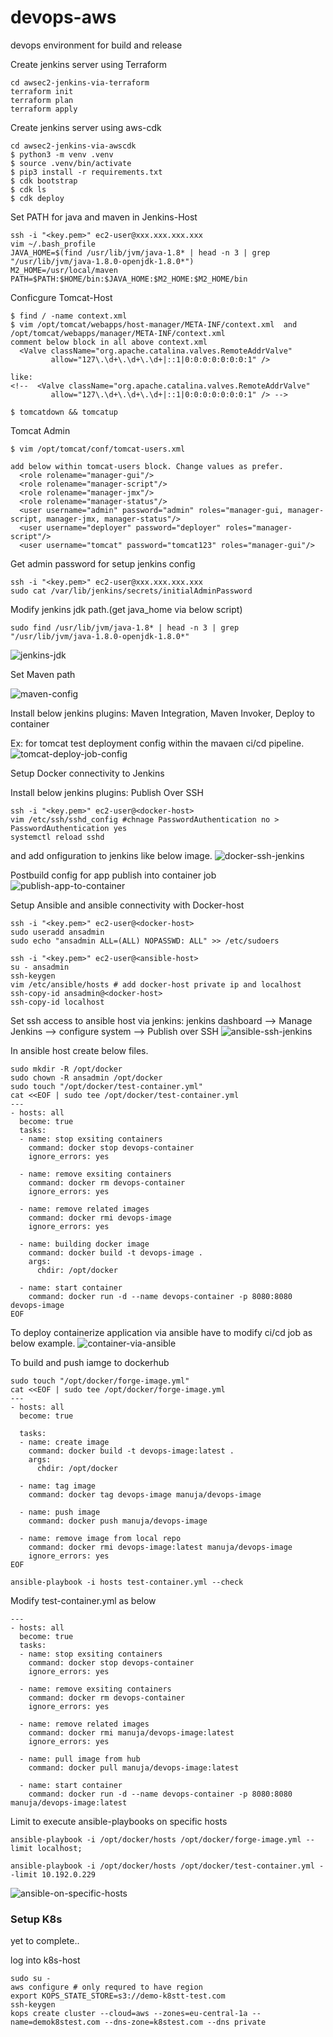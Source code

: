 # devops-aws
devops environment for build and release

Create jenkins server using Terraform
```
cd awsec2-jenkins-via-terraform
terraform init
terraform plan
terraform apply
```

Create jenkins server using aws-cdk
```
cd awsec2-jenkins-via-awscdk
$ python3 -m venv .venv
$ source .venv/bin/activate
$ pip3 install -r requirements.txt
$ cdk bootstrap
$ cdk ls
$ cdk deploy
```

Set PATH for java and maven in Jenkins-Host
```
ssh -i "<key.pem>" ec2-user@xxx.xxx.xxx.xxx
vim ~/.bash_profile
JAVA_HOME=$(find /usr/lib/jvm/java-1.8* | head -n 3 | grep "/usr/lib/jvm/java-1.8.0-openjdk-1.8.0*")
M2_HOME=/usr/local/maven
PATH=$PATH:$HOME/bin:$JAVA_HOME:$M2_HOME:$M2_HOME/bin
```

Conficgure Tomcat-Host
```
$ find / -name context.xml
$ vim /opt/tomcat/webapps/host-manager/META-INF/context.xml  and /opt/tomcat/webapps/manager/META-INF/context.xml
comment below block in all above context.xml
  <Valve className="org.apache.catalina.valves.RemoteAddrValve"
         allow="127\.\d+\.\d+\.\d+|::1|0:0:0:0:0:0:0:1" />

like:
<!--  <Valve className="org.apache.catalina.valves.RemoteAddrValve"
         allow="127\.\d+\.\d+\.\d+|::1|0:0:0:0:0:0:0:1" /> -->

$ tomcatdown && tomcatup
```

Tomcat Admin
```
$ vim /opt/tomcat/conf/tomcat-users.xml

add below within tomcat-users block. Change values as prefer.
  <role rolename="manager-gui"/>
  <role rolename="manager-script"/>
  <role rolename="manager-jmx"/>
  <role rolename="manager-status"/>
  <user username="admin" password="admin" roles="manager-gui, manager-script, manager-jmx, manager-status"/>
  <user username="deployer" password="deployer" roles="manager-script"/>
  <user username="tomcat" password="tomcat123" roles="manager-gui"/>
```

Get admin password for setup jenkins config
```
ssh -i "<key.pem>" ec2-user@xxx.xxx.xxx.xxx
sudo cat /var/lib/jenkins/secrets/initialAdminPassword
```

Modify jenkins jdk path.(get java_home via below script)
```
sudo find /usr/lib/jvm/java-1.8* | head -n 3 | grep "/usr/lib/jvm/java-1.8.0-openjdk-1.8.0*"
```

![jenkins-jdk](https://user-images.githubusercontent.com/44127516/107953356-b6abd900-6fa3-11eb-8517-a64870e287b3.png)

Set Maven path

![maven-config](https://user-images.githubusercontent.com/44127516/109268445-c634e880-7813-11eb-842f-046e99bdadb5.jpg)

Install below jenkins plugins:
  Maven Integration,
  Maven Invoker,
  Deploy to container


Ex: for tomcat test deployment config within the mavaen ci/cd pipeline.
![tomcat-deploy-job-config](https://user-images.githubusercontent.com/44127516/109269679-81aa4c80-7815-11eb-9157-72d9ba73db2e.jpg)


Setup Docker connectivity to Jenkins

Install below jenkins plugins:
Publish Over SSH

```
ssh -i "<key.pem>" ec2-user@<docker-host>
vim /etc/ssh/sshd_config #chnage PasswordAuthentication no > PasswordAuthentication yes
systemctl reload sshd
```
and add onfiguration to jenkins like below image.
![docker-ssh-jenkins](https://user-images.githubusercontent.com/44127516/109467497-ecf15a00-7a73-11eb-8fbf-d22a6bfea4b8.jpg)

Postbuild config for app publish into container job
![publish-app-to-container](https://user-images.githubusercontent.com/44127516/109615561-b92e3700-7b3c-11eb-8c53-50659dabfdca.jpg)

Setup Ansible and ansible connectivity with Docker-host

```
ssh -i "<key.pem>" ec2-user@<docker-host>
sudo useradd ansadmin
sudo echo "ansadmin ALL=(ALL) NOPASSWD: ALL" >> /etc/sudoers
```
```
ssh -i "<key.pem>" ec2-user@<ansible-host>
su - ansadmin
ssh-keygen
vim /etc/ansible/hosts # add docker-host private ip and localhost
ssh-copy-id ansadmin@<docker-host>
ssh-copy-id localhost
```
Set ssh access to ansible host via jenkins: 
jenkins dashboard --> Manage Jenkins --> configure system --> Publish over SSH
![ansible-ssh-jenkins](https://user-images.githubusercontent.com/44127516/109640457-2d76d380-7b59-11eb-9046-bc6ac9470c9e.jpg)

In ansible host create below files.
```
sudo mkdir -R /opt/docker
sudo chown -R ansadmin /opt/docker
sudo touch "/opt/docker/test-container.yml"
cat <<EOF | sudo tee /opt/docker/test-container.yml
---
- hosts: all
  become: true
  tasks:
  - name: stop exsiting containers
    command: docker stop devops-container
    ignore_errors: yes

  - name: remove exsiting containers
    command: docker rm devops-container
    ignore_errors: yes

  - name: remove related images
    command: docker rmi devops-image
    ignore_errors: yes

  - name: building docker image
    command: docker build -t devops-image .
    args:
      chdir: /opt/docker

  - name: start container
    command: docker run -d --name devops-container -p 8080:8080 devops-image
EOF
```

To deploy containerize application via ansible have to modify ci/cd job as below example. 
![container-via-ansible](https://user-images.githubusercontent.com/44127516/109922406-f2de7980-7cc5-11eb-947b-3d73069efffc.jpg)


To build and push iamge to dockerhub
```
sudo touch "/opt/docker/forge-image.yml"
cat <<EOF | sudo tee /opt/docker/forge-image.yml
---
- hosts: all
  become: true

  tasks:
  - name: create image
    command: docker build -t devops-image:latest .
    args:
      chdir: /opt/docker
  
  - name: tag image
    command: docker tag devops-image manuja/devops-image

  - name: push image
    command: docker push manuja/devops-image
  
  - name: remove image from local repo
    command: docker rmi devops-image:latest manuja/devops-image
    ignore_errors: yes
EOF

ansible-playbook -i hosts test-container.yml --check
```
Modify test-container.yml as below
```
---
- hosts: all
  become: true
  tasks:
  - name: stop exsiting containers
    command: docker stop devops-container
    ignore_errors: yes

  - name: remove exsiting containers
    command: docker rm devops-container
    ignore_errors: yes

  - name: remove related images
    command: docker rmi manuja/devops-image:latest
    ignore_errors: yes

  - name: pull image from hub
    command: docker pull manuja/devops-image:latest

  - name: start container
    command: docker run -d --name devops-container -p 8080:8080 manuja/devops-image:latest

```

Limit to execute ansible-playbooks on specific hosts
```
ansible-playbook -i /opt/docker/hosts /opt/docker/forge-image.yml --limit localhost;

ansible-playbook -i /opt/docker/hosts /opt/docker/test-container.yml --limit 10.192.0.229
```
![ansible-on-specific-hosts](https://user-images.githubusercontent.com/44127516/109943020-693aa600-7cdd-11eb-9dd2-98936a17abaf.jpg)


### Setup K8s 
yet to complete..

log into k8s-host
```
sudo su -
aws configure # only requred to have region
export KOPS_STATE_STORE=s3://demo-k8stt-test.com
ssh-keygen
kops create cluster --cloud=aws --zones=eu-central-1a --name=demok8stest.com --dns-zone=k8stest.com --dns private
```